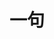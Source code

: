 <h1>一句</h1>

<script>
  const apiUrl = 'http://s.safe.360.cn/sapi/api',
        proxy = 'https://showtime.applinzi.com/proxy.php';
  let data = [];
  let scheduleEl = null;
  let scheduleElVan = null;
  let showTimeDelay = 15E3; // 每条句子展示时间
  let keyframesTime = 15; // 进度条关键帧时间间隔
  let timer = 0;
  let changeTimer = null;
  let resizeTimer = null;
  let el = document.getElementById('main');
  let h1 = el.getElementsByTagName('h1')[0];
  let canWidth = 0;

  function getAjax () {
    return new Promise((resolve, reject)=> {
      const xmlhttp = new XMLHttpRequest();
      const url = proxy + '?url=' + apiUrl;
      xmlhttp.onreadystatechange = function () {
        if (xmlhttp.readyState == 4 && xmlhttp.status == 200) {
          resolve(JSON.parse(xmlhttp.responseText));
        }
      }
      xmlhttp.open("GET", url, true);
      xmlhttp.setRequestHeader("Content-Type", "application/x-www-form-urlencoded");
      xmlhttp.send();
    });
  }
  async function handelAjax () {
    const result = await getAjax();
    data = result.data.list;
    let midata = [];
    for (let i = 0; i < data.length; i++) {
      if ('mark_ext' in data[i] && data[i].mark_ext.length === 0) midata.push(data[i]); // 删除明星
    }
    data = midata;
    midata = [];
    for (let i = 0; i < data.length; i++) {
      
      // =======如有新增规则编辑此处即可=========
      const reg_filter = [' ', '｜', '—', '-', '→', '←', '▷', '◁']; // 在内容里可能会加的来源文字前后的字符 如'｜顾城《雨伞》'
      const link_txt_filter = ['点击查看来源', '》》', '查看来源']; // 需要清除的来源名
      // ======================================
      
      const link_txt = data[i].link_ext.link_txt;
      // 过滤内容结尾的作者名
      const reg = new RegExp('\n?(' + reg_filter.join('|') + '){0,3}(点击查看来源|' + link_txt + ')(' + reg_filter.join('|') + '){0,5}$', 'g');
      // 过滤如 '点击查看来源' 的作者名
      const link_txt_reg = new RegExp('.{0,2}(' + link_txt_filter.join('|') + ').{0,2}$', 'g');
      if (link_txt_reg.test(link_txt)) data[i].link_ext.link_txt = '';
      midata.push({
        'txt': data[i].txt.replace(reg, ''),
        'src': data[i].link_ext.link_txt,
        'pic': data[i].pic
      });
    }
    data = midata;
    console.log(data);
    showInit();
  }
  handelAjax();
  
  function showInit () {
    for (let i = 0; i <= data.length; i++) {
      if (i === data.length) {
        setTimeout(() => {
          handelAjax(); // 循环一次后重新请求数据
        }, i * showTimeDelay);
      } else {
        setTimeout(() => {
          changeShow(i); // 换下一句
        }, i * showTimeDelay);
      }
    }
  }
  function changeShow (id) {
    if(window.getComputedStyle) {
      canWidth = window.getComputedStyle(h1, null).width.split('px')[0];
    } else {
      canWidth = h1.currentStyle.width.split('px')[0];
    }
    let wrap = el.getElementsByClassName('content-wrap')[0];
    if (!wrap) {
      let scheduleCanvas = document.createElement('canvas');
      scheduleCanvas.className = 'scheduleCanvas';
      scheduleCanvas.setAttribute('width', canWidth);
      scheduleCanvas.setAttribute('height', 1);
      el.appendChild(scheduleCanvas);
      scheduleEl = scheduleCanvas;
      scheduleElVan = scheduleCanvas.getContext('2d');
      changeTimer = setInterval(changeSchedule, keyframesTime);
      
      wrap = document.createElement('div');
      wrap.className = 'content-wrap';
      el.appendChild(wrap);
      
      let content = document.createElement('p');
      content.innerText = data[id].txt;
      content.className = 'content';
      wrap.appendChild(content);
      
      let br = document.createElement('br');
      wrap.appendChild(br);
      
      let origin = document.createElement('p');
      origin.className = 'origin';
      if (data[id].src && data[id].src.length > 0) origin.innerHTML = '—— ' + data[id].src;
      else origin.innerHTML = '';
      wrap.appendChild(origin);
    } else {
      let content = wrap.getElementsByClassName('content')[0];
      let origin = wrap.getElementsByClassName('origin')[0];
      content.innerText = data[id].txt;
      if (data[id].src && data[id].src.length > 0) origin.innerHTML = '—— ' + data[id].src;
      else origin.innerHTML = '';
      clearInterval(changeTimer);
      timer = 0;
      scheduleElVan.clearRect(0, 0, scheduleEl.width, scheduleEl.height);
      changeTimer = setInterval(changeSchedule, keyframesTime);
    }
  }
  function changeSchedule() {
    timer = timer + keyframesTime >= showTimeDelay ? showTimeDelay : timer + keyframesTime;
    let newWidth = Math.floor(scheduleEl.width * timer / showTimeDelay);
    scheduleElVan.fillStyle = '#159957'; // 画笔颜色
    scheduleElVan.fillRect(0, 0, newWidth, 1);
  }
  window.onresize = () => {
    if (!resizeTimer) {
      if(window.getComputedStyle) {
        canWidth = window.getComputedStyle(h1, null).width.split('px')[0];
      } else {
        canWidth = h1.currentStyle.width.split('px')[0];
      }
      scheduleEl.setAttribute('width', canWidth);
      setTimeout(() => {
        resizeTimer = null;
      }, 50);
    }
  }

</script>
